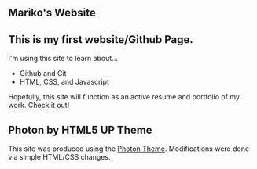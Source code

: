 ## Mariko's Website

## This is my first website/Github Page. 

I'm using this site to learn about... 
- Github and Git
- HTML, CSS, and Javascript

Hopefully, this site will function as an active resume and portfolio of my work. Check it out! 

## Photon by HTML5 UP Theme
This site was produced using the [Photon Theme](https://html5up.net/photon). Modifications were done via simple HTML/CSS changes. 
